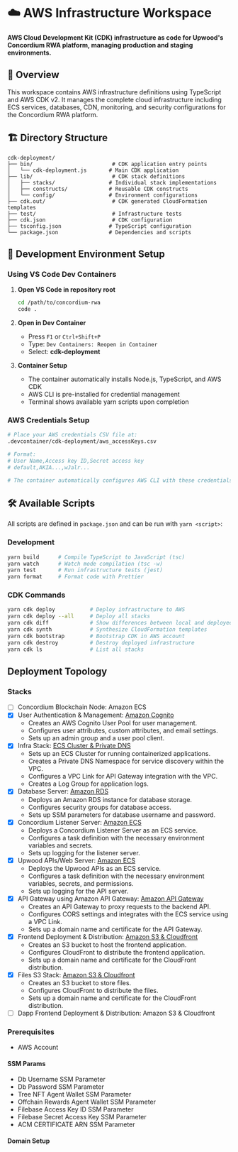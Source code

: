 # ☁️ AWS Infrastructure Workspace

**AWS Cloud Development Kit (CDK) infrastructure as code for Upwood's Concordium RWA platform, managing production and staging environments.**

## 🌟 Overview

This workspace contains AWS infrastructure definitions using TypeScript and AWS CDK v2. It manages the complete cloud infrastructure including ECS services, databases, CDN, monitoring, and security configurations for the Concordium RWA platform.

## 🏗️ Directory Structure

```
cdk-deployment/
├── bin/                         # CDK application entry points
│   └── cdk-deployment.js       # Main CDK application
├── lib/                         # CDK stack definitions
│   ├── stacks/                 # Individual stack implementations
│   ├── constructs/             # Reusable CDK constructs
│   └── config/                 # Environment configurations
├── cdk.out/                     # CDK generated CloudFormation templates
├── test/                        # Infrastructure tests
├── cdk.json                     # CDK configuration
├── tsconfig.json               # TypeScript configuration
└── package.json                # Dependencies and scripts
```

## 🚀 Development Environment Setup

### Using VS Code Dev Containers

1. **Open VS Code in repository root**

   ```bash
   cd /path/to/concordium-rwa
   code .
   ```

2. **Open in Dev Container**
   - Press `F1` or `Ctrl+Shift+P`
   - Type: `Dev Containers: Reopen in Container`
   - Select: **cdk-deployment**

3. **Container Setup**
   - The container automatically installs Node.js, TypeScript, and AWS CDK
   - AWS CLI is pre-installed for credential management
   - Terminal shows available yarn scripts upon completion

### AWS Credentials Setup

```bash
# Place your AWS credentials CSV file at:
.devcontainer/cdk-deployment/aws_accessKeys.csv

# Format:
# User Name,Access key ID,Secret access key
# default,AKIA...,wJalr...

# The container automatically configures AWS CLI with these credentials
```

## 🛠️ Available Scripts

All scripts are defined in `package.json` and can be run with `yarn <script>`:

### Development

```bash
yarn build      # Compile TypeScript to JavaScript (tsc)
yarn watch      # Watch mode compilation (tsc -w)
yarn test       # Run infrastructure tests (jest)
yarn format     # Format code with Prettier
```

### CDK Commands

```bash
yarn cdk deploy           # Deploy infrastructure to AWS
yarn cdk deploy --all     # Deploy all stacks
yarn cdk diff             # Show differences between local and deployed
yarn cdk synth            # Synthesize CloudFormation templates
yarn cdk bootstrap        # Bootstrap CDK in AWS account
yarn cdk destroy          # Destroy deployed infrastructure
yarn cdk ls               # List all stacks
```

## Deployment Topology

### Stacks

- [ ] Concordium Blockchain Node: Amazon ECS
- [x] User Authentication & Management: [Amazon Cognito](./lib/cognito-stack.ts)
  - Creates an AWS Cognito User Pool for user management.
  - Configures user attributes, custom attributes, and email settings.
  - Sets up an admin group and a user pool client.
- [x] Infra Stack: [ECS Cluster & Private DNS](./lib/infra-stack.ts)
  - Sets up an ECS Cluster for running containerized applications.
  - Creates a Private DNS Namespace for service discovery within the VPC.
  - Configures a VPC Link for API Gateway integration with the VPC.
  - Creates a Log Group for application logs.
- [x] Database Server: [Amazon RDS](./lib/db-stack.ts)
  - Deploys an Amazon RDS instance for database storage.
  - Configures security groups for database access.
  - Sets up SSM parameters for database username and password.
- [x] Concordium Listener Server: [Amazon ECS](./lib/backend-listener-stack.ts)
  - Deploys a Concordium Listener Server as an ECS service.
  - Configures a task definition with the necessary environment variables and secrets.
  - Sets up logging for the listener server.
- [x] Upwood APIs/Web Server: [Amazon ECS](./lib/backend-api-stack.ts)
  - Deploys the Upwood APIs as an ECS service.
  - Configures a task definition with the necessary environment variables, secrets, and permissions.
  - Sets up logging for the API server.
- [x] API Gateway using Amazon API Gateway: [Amazon API Gateway](./lib/backend-api-stack.ts)
  - Creates an API Gateway to proxy requests to the backend API.
  - Configures CORS settings and integrates with the ECS service using a VPC Link.
  - Sets up a domain name and certificate for the API Gateway.
- [x] Frontend Deployment & Distribution: [Amazon S3 & Cloudfront](./lib/frontend-app-website-stack.ts)
  - Creates an S3 bucket to host the frontend application.
  - Configures CloudFront to distribute the frontend application.
  - Sets up a domain name and certificate for the CloudFront distribution.
- [x] Files S3 Stack: [Amazon S3 & Cloudfront](./lib/files-s3-stack.ts)
  - Creates an S3 bucket to store files.
  - Configures CloudFront to distribute the files.
  - Sets up a domain name and certificate for the CloudFront distribution.
- [ ] Dapp Frontend Deployment & Distribution: Amazon S3 & Cloudfront

### Prerequisites

- AWS Account

#### SSM Params

- Db Username SSM Parameter
- Db Password SSM Parameter
- Tree NFT Agent Wallet SSM Parameter
- Offchain Rewards Agent Wallet SSM Parameter
- Filebase Access Key ID SSM Parameter
- Filebase Secret Access Key SSM Parameter
- ACM CERTIFICATE ARN SSM Parameter

#### Domain Setup
